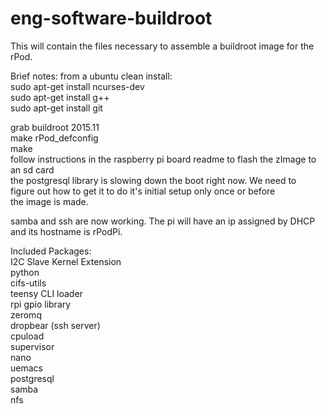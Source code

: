 # eng-software-buildroot

This will contain the files necessary to assemble a buildroot image for the rPod.

Brief notes:
from a ubuntu clean install: <br>
sudo apt-get install ncurses-dev <br>
sudo apt-get install g++ <br>
sudo apt-get install git <br>

grab buildroot 2015.11 <br>
make rPod_defconfig <br>
make<br>
follow instructions in the raspberry pi board readme to flash the zImage to an sd card <br>
the postgresql library is slowing down the boot right now. We need to<br>
figure out how to get it to do it's initial setup only once or before<br>
the image is made.

samba and ssh are now working. The pi will have an ip assigned by DHCP and its
hostname is rPodPi.

Included Packages: <br>
I2C Slave Kernel Extension <br>
python <br>
cifs-utils <br>
teensy CLI loader <br>
rpi gpio library <br>
zeromq <br>
dropbear (ssh server) <br>
cpuload <br>
supervisor <br>
nano <br>
uemacs <br>
postgresql <br>
samba <br>
nfs<br>

